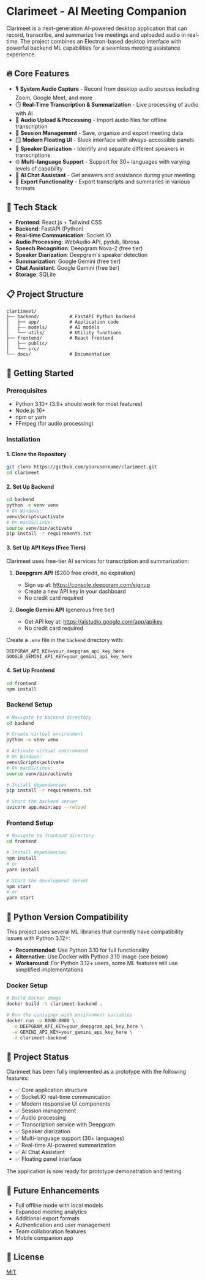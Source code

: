 # Clarimeet - AI Meeting Companion

Clarimeet is a next-generation AI-powered desktop application that can record, transcribe, and summarize live meetings and uploaded audio in real-time. The project combines an Electron-based desktop interface with powerful backend ML capabilities for a seamless meeting assistance experience.

## 🔥 Core Features

- 🎙️ **System Audio Capture** - Record from desktop audio sources including Zoom, Google Meet, and more
- ⏱️ **Real-Time Transcription & Summarization** - Live processing of audio with AI
- 📂 **Audio Upload & Processing** - Import audio files for offline transcription
- 🧠 **Session Management** - Save, organize and export meeting data
- 🪟 **Modern Floating UI** - Sleek interface with always-accessible panels
- 👥 **Speaker Diarization** - Identify and separate different speakers in transcriptions
- 🌐 **Multi-language Support** - Support for 30+ languages with varying levels of capability
- 🤖 **AI Chat Assistant** - Get answers and assistance during your meeting
- 📄 **Export Functionality** - Export transcripts and summaries in various formats

## 🔬 Tech Stack

- **Frontend**: React.js + Tailwind CSS
- **Backend**: FastAPI (Python)
- **Real-time Communication**: Socket.IO
- **Audio Processing**: WebAudio API, pydub, librosa
- **Speech Recognition**: Deepgram Nova-2 (free tier)
- **Speaker Diarization**: Deepgram's speaker detection
- **Summarization**: Google Gemini (free tier)
- **Chat Assistant**: Google Gemini (free tier)
- **Storage**: SQLite

## 📋 Project Structure

```
clariimeet/
├── backend/           # FastAPI Python backend
│   ├── app/           # Application code
│   ├── models/        # AI models
│   └── utils/         # Utility functions
├── frontend/          # React frontend
│   ├── public/
│   └── src/
└── docs/              # Documentation
```

## 🚀 Getting Started

### Prerequisites

- Python 3.10+ (3.9+ should work for most features)
- Node.js 16+
- npm or yarn
- FFmpeg (for audio processing)

### Installation

#### 1. Clone the Repository

```bash
git clone https://github.com/yourusername/clarimeet.git
cd clarimeet
```

#### 2. Set Up Backend

```bash
cd backend
python -m venv venv
# On Windows:
venv\Scripts\activate
# On macOS/Linux:
source venv/bin/activate
pip install -r requirements.txt
```

#### 3. Set Up API Keys (Free Tiers)

Clarimeet uses free-tier AI services for transcription and summarization:

1. **Deepgram API** ($200 free credit, no expiration)
   - Sign up at: https://console.deepgram.com/signup
   - Create a new API key in your dashboard
   - No credit card required

2. **Google Gemini API** (generous free tier)
   - Get API key at: https://aistudio.google.com/app/apikey
   - No credit card required

Create a `.env` file in the `backend` directory with:

```
DEEPGRAM_API_KEY=your_deepgram_api_key_here
GOOGLE_GEMINI_API_KEY=your_gemini_api_key_here
```

#### 4. Set Up Frontend

```bash
cd frontend
npm install
```

### Backend Setup

```bash
# Navigate to backend directory
cd backend

# Create virtual environment
python -m venv venv

# Activate virtual environment
# On Windows:
venv\Scripts\activate
# On macOS/Linux:
source venv/bin/activate

# Install dependencies
pip install -r requirements.txt

# Start the backend server
uvicorn app.main:app --reload
```

### Frontend Setup

```bash
# Navigate to frontend directory
cd frontend

# Install dependencies
npm install
# or
yarn install

# Start the development server
npm start
# or
yarn start
```

## 💭 Python Version Compatibility

This project uses several ML libraries that currently have compatibility issues with Python 3.12+:

- **Recommended**: Use Python 3.10 for full functionality
- **Alternative**: Use Docker with Python 3.10 image (see below)
- **Workaround**: For Python 3.12+ users, some ML features will use simplified implementations

### Docker Setup

```bash
# Build Docker image
docker build -t clarimeet-backend .

# Run the container with environment variables
docker run -p 8000:8000 \
  -e DEEPGRAM_API_KEY=your_deepgram_api_key_here \
  -e GEMINI_API_KEY=your_gemini_api_key_here \
  -d clarimeet-backend
```

## 📝 Project Status

Clarimeet has been fully implemented as a prototype with the following features:

- ✅ Core application structure
- ✅ Socket.IO real-time communication
- ✅ Modern responsive UI components
- ✅ Session management
- ✅ Audio processing
- ✅ Transcription service with Deepgram
- ✅ Speaker diarization
- ✅ Multi-language support (30+ languages)
- ✅ Real-time AI-powered summarization
- ✅ AI Chat Assistant
- ✅ Floating panel interface

The application is now ready for prototype demonstration and testing.

## 🔮 Future Enhancements

- Full offline mode with local models
- Expanded meeting analytics
- Additional export formats
- Authentication and user management
- Team collaboration features
- Mobile companion app

## 📝 License

[MIT](LICENSE)
